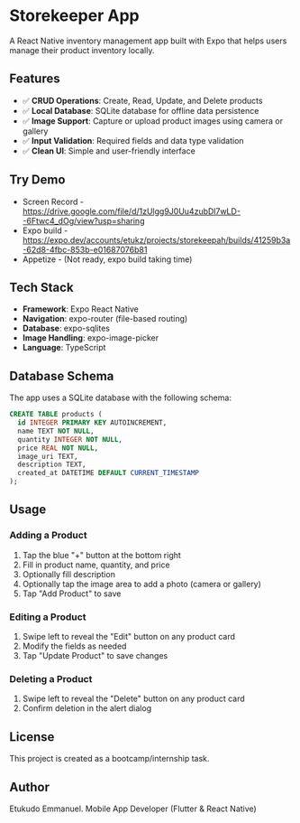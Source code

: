# Storekeeper App

A React Native inventory management app built with Expo that helps users manage their product inventory locally.

## Features

- ✅ **CRUD Operations**: Create, Read, Update, and Delete products
- ✅ **Local Database**: SQLite database for offline data persistence
- ✅ **Image Support**: Capture or upload product images using camera or gallery
- ✅ **Input Validation**: Required fields and data type validation
- ✅ **Clean UI**: Simple and user-friendly interface

## Try Demo

- Screen Record - https://drive.google.com/file/d/1zUlgg9J0Uu4zubDl7wLD--6Ftwc4_dOg/view?usp=sharing
- Expo build - https://expo.dev/accounts/etukz/projects/storekeepah/builds/41259b3a-62d8-4fbc-853b-e01687076b81
- Appetize - (Not ready, expo build taking time)

## Tech Stack

- **Framework**: Expo React Native
- **Navigation**: expo-router (file-based routing)
- **Database**: expo-sqlites
- **Image Handling**: expo-image-picker
- **Language**: TypeScript

## Database Schema

The app uses a SQLite database with the following schema:

```sql
CREATE TABLE products (
  id INTEGER PRIMARY KEY AUTOINCREMENT,
  name TEXT NOT NULL,
  quantity INTEGER NOT NULL,
  price REAL NOT NULL,
  image_uri TEXT,
  description TEXT,
  created_at DATETIME DEFAULT CURRENT_TIMESTAMP
);
```

## Usage

### Adding a Product

1. Tap the blue "+" button at the bottom right
2. Fill in product name, quantity, and price
3. Optionally fill description
4. Optionally tap the image area to add a photo (camera or gallery)
5. Tap "Add Product" to save

### Editing a Product

1. Swipe left to reveal the "Edit" button on any product card
2. Modify the fields as needed
3. Tap "Update Product" to save changes

### Deleting a Product

1. Swipe left to reveal the "Delete" button on any product card
2. Confirm deletion in the alert dialog

## License

This project is created as a bootcamp/internship task.

## Author

Etukudo Emmanuel. Mobile App Developer (Flutter & React Native)
